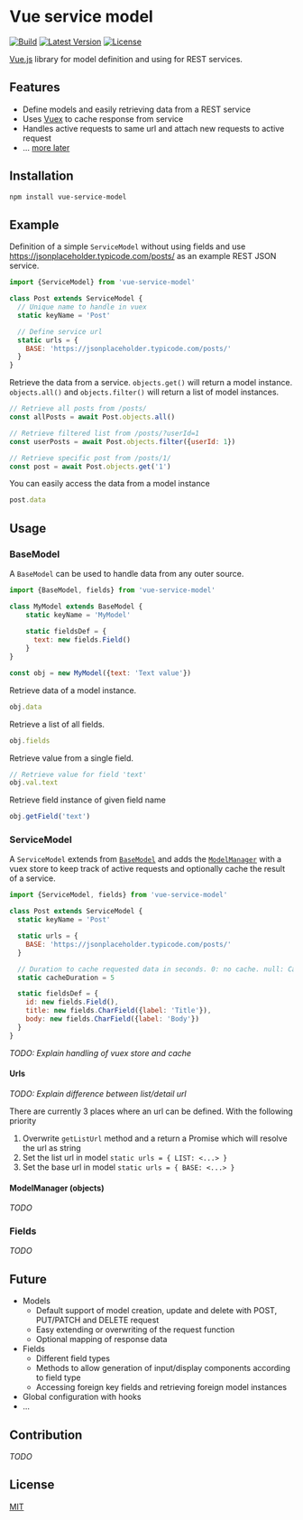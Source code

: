 # Vue service model

[![Build](https://github.com/freakzlike/vue-service-model/workflows/Build/badge.svg)](https://github.com/freakzlike/vue-service-model/actions)
[![Latest Version](https://img.shields.io/npm/v/vue-service-model.svg)](https://www.npmjs.com/package/vue-service-model)
[![License](https://img.shields.io/npm/l/vue-service-model.svg)](https://github.com/freakzlike/vue-service-model/blob/master/LICENSE)

[Vue.js](https://vuejs.org/) library for model definition and using for REST services.

## Features

* Define models and easily retrieving data from a REST service
* Uses [Vuex](https://vuex.vuejs.org/) to cache response from service
* Handles active requests to same url and attach new requests to active request
* ... [more later](#future)

## Installation
```sh
npm install vue-service-model
```

## Example

Definition of a simple `ServiceModel` without using fields and use https://jsonplaceholder.typicode.com/posts/ as an example REST JSON service.
```js
import {ServiceModel} from 'vue-service-model'

class Post extends ServiceModel {
  // Unique name to handle in vuex
  static keyName = 'Post'

  // Define service url
  static urls = {
    BASE: 'https://jsonplaceholder.typicode.com/posts/'
  }
}
```

Retrieve the data from a service. `objects.get()` will return a model instance. `objects.all()` and `objects.filter()` will return a list of model instances.

```js
// Retrieve all posts from /posts/
const allPosts = await Post.objects.all()

// Retrieve filtered list from /posts/?userId=1
const userPosts = await Post.objects.filter({userId: 1})

// Retrieve specific post from /posts/1/
const post = await Post.objects.get('1')
```

You can easily access the data from a model instance

```js
post.data
```

## Usage

### BaseModel
A `BaseModel` can be used to handle data from any outer source.

```js
import {BaseModel, fields} from 'vue-service-model'

class MyModel extends BaseModel {
    static keyName = 'MyModel'
    
    static fieldsDef = {
      text: new fields.Field()
    }
}

const obj = new MyModel({text: 'Text value'})
```

Retrieve data of a model instance.
```js
obj.data
```

Retrieve a list of all fields.
```js
obj.fields
```

Retrieve value from a single field.
```js
// Retrieve value for field 'text'
obj.val.text
```

Retrieve field instance of given field name
```js
obj.getField('text')
```

### ServiceModel

A `ServiceModel` extends from [`BaseModel`](#basemodel) and adds the [`ModelManager`](#modelmanager-objects) with a vuex store to keep track of active requests and optionally cache the result of a service.

```js
import {ServiceModel, fields} from 'vue-service-model'

class Post extends ServiceModel {
  static keyName = 'Post'

  static urls = {
    BASE: 'https://jsonplaceholder.typicode.com/posts/'
  }

  // Duration to cache requested data in seconds. 0: no cache. null: Cache forever. Default is 30 seconds
  static cacheDuration = 5

  static fieldsDef = {
    id: new fields.Field(),
    title: new fields.CharField({label: 'Title'}),
    body: new fields.CharField({label: 'Body'})
  }
}
```

*TODO: Explain handling of vuex store and cache*

#### Urls

*TODO: Explain difference between list/detail url*

There are currently 3 places where an url can be defined. With the following priority
1. Overwrite `getListUrl` method and a return a Promise which will resolve the url as string
1. Set the list url in model `static urls = { LIST: <...> }`
1. Set the base url in model `static urls = { BASE: <...> }`

#### ModelManager (objects)

*TODO*

### Fields

*TODO*

## Future

* Models
  * Default support of model creation, update and delete with POST, PUT/PATCH and DELETE request
  * Easy extending or overwriting of the request function
  * Optional mapping of response data
* Fields
  * Different field types
  * Methods to allow generation of input/display components according to field type
  * Accessing foreign key fields and retrieving foreign model instances
* Global configuration with hooks
* ...

## Contribution

*TODO*

## License

[MIT](http://opensource.org/licenses/MIT)
